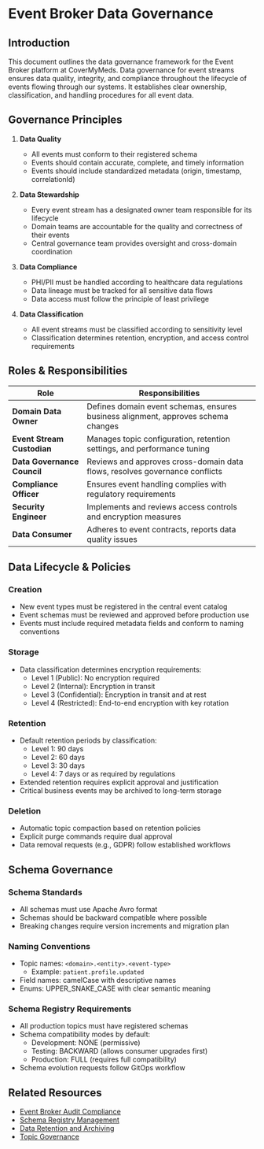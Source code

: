 # Event Broker Data Governance

## Introduction
This document outlines the data governance framework for the Event Broker platform at CoverMyMeds. Data governance for event streams ensures data quality, integrity, and compliance throughout the lifecycle of events flowing through our systems. It establishes clear ownership, classification, and handling procedures for all event data.

## Governance Principles

1. **Data Quality**
   - All events must conform to their registered schema
   - Events should contain accurate, complete, and timely information
   - Events should include standardized metadata (origin, timestamp, correlationId)

2. **Data Stewardship**
   - Every event stream has a designated owner team responsible for its lifecycle
   - Domain teams are accountable for the quality and correctness of their events
   - Central governance team provides oversight and cross-domain coordination

3. **Data Compliance**
   - PHI/PII must be handled according to healthcare data regulations
   - Data lineage must be tracked for all sensitive data flows
   - Data access must follow the principle of least privilege

4. **Data Classification**
   - All event streams must be classified according to sensitivity level
   - Classification determines retention, encryption, and access control requirements

## Roles & Responsibilities

| Role | Responsibilities |
|------|-----------------|
| **Domain Data Owner** | Defines domain event schemas, ensures business alignment, approves schema changes |
| **Event Stream Custodian** | Manages topic configuration, retention settings, and performance tuning |
| **Data Governance Council** | Reviews and approves cross-domain data flows, resolves governance conflicts |
| **Compliance Officer** | Ensures event handling complies with regulatory requirements |
| **Security Engineer** | Implements and reviews access controls and encryption measures |
| **Data Consumer** | Adheres to event contracts, reports data quality issues |

## Data Lifecycle & Policies

### Creation
- New event types must be registered in the central event catalog
- Event schemas must be reviewed and approved before production use
- Events must include required metadata fields and conform to naming conventions

### Storage
- Data classification determines encryption requirements:
  - Level 1 (Public): No encryption required
  - Level 2 (Internal): Encryption in transit
  - Level 3 (Confidential): Encryption in transit and at rest
  - Level 4 (Restricted): End-to-end encryption with key rotation

### Retention
- Default retention periods by classification:
  - Level 1: 90 days
  - Level 2: 60 days
  - Level 3: 30 days
  - Level 4: 7 days or as required by regulations
- Extended retention requires explicit approval and justification
- Critical business events may be archived to long-term storage

### Deletion
- Automatic topic compaction based on retention policies
- Explicit purge commands require dual approval
- Data removal requests (e.g., GDPR) follow established workflows

## Schema Governance

### Schema Standards
- All schemas must use Apache Avro format
- Schemas should be backward compatible where possible
- Breaking changes require version increments and migration plan

### Naming Conventions
- Topic names: `<domain>.<entity>.<event-type>`
  - Example: `patient.profile.updated`
- Field names: camelCase with descriptive names
- Enums: UPPER_SNAKE_CASE with clear semantic meaning

### Schema Registry Requirements
- All production topics must have registered schemas
- Schema compatibility modes by default:
  - Development: NONE (permissive)
  - Testing: BACKWARD (allows consumer upgrades first)
  - Production: FULL (requires full compatibility)
- Schema evolution requests follow GitOps workflow

## Related Resources
- [Event Broker Audit Compliance](./audit-compliance.md)
- [Schema Registry Management](./schema-registry-management.md)
- [Data Retention and Archiving](./data-retention-archiving.md)
- [Topic Governance](./topic-governance.md)